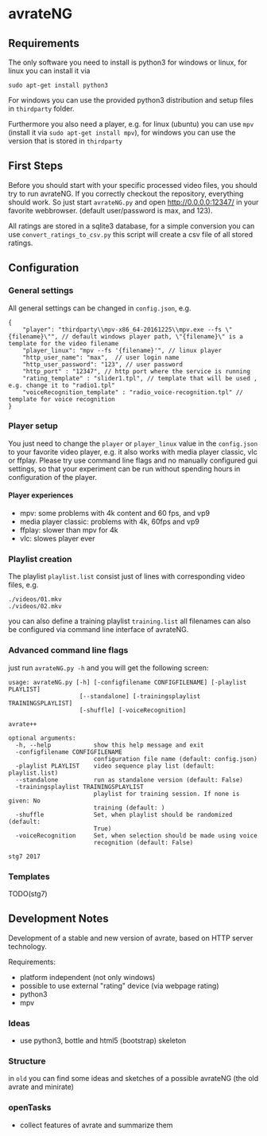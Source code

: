 avrateNG
========

Requirements
------------
The only software you need to install is python3 for windows or linux,
for linux you can install it via
```
sudo apt-get install python3
```

For windows you can use the provided python3 distribution and setup files in `thirdparty` folder.

Furthermore you also need a player, e.g. for linux (ubuntu) you can use `mpv` (install it via `sudo apt-get install mpv`), for windows you can use the version that is stored in `thirdparty`

First Steps
-----------
Before you should start with your specific processed video files, you should try to run avrateNG.
If you correctly checkout the repository, everything should work.
So just start `avrateNG.py` and open http://0.0.0.0:12347/ in your favorite webbrowser.
(default user/password is max, and 123).

All ratings are stored in a sqlite3 database, for a simple conversion you can use `convert_ratings_to_csv.py` this script will create a csv file of all stored ratings.




Configuration
-------------

### General settings
All general settings can be changed in `config.json`, e.g.
```
{
    "player": "thirdparty\\mpv-x86_64-20161225\\mpv.exe --fs \"{filename}\"", // default windows player path, \"{filename}\" is a template for the video filename
    "player_linux": "mpv --fs '{filename}'", // linux player
    "http_user_name": "max",  // user login name
    "http_user_password": "123", // user password
    "http_port" : "12347", // http port where the service is running
    "rating_template" : "slider1.tpl", // template that will be used , e.g. change it to "radio1.tpl"
    "voiceRecognition_template" : "radio_voice-recognition.tpl" // template for voice recognition
}

```

### Player setup

You just need to change the `player` or `player_linux` value in the `config.json`
to your favorite video player, e.g. it also works with media player classic, vlc or ffplay.
Please try use command line flags and no manually configured gui settings, so that your experiment can be run without spending hours in configuration of the player.

#### Player experiences

* mpv: some problems with 4k content and 60 fps, and vp9
* media player classic: problems with 4k, 60fps and vp9
* ffplay: slower than mpv for 4k
* vlc: slowes player ever

### Playlist creation

The playlist `playlist.list` consist just of lines with corresponding video files, e.g.
```
./videos/01.mkv
./videos/02.mkv
```
you can also define a training playlist `training.list` all filenames can also be configured via command line interface of avrateNG.

### Advanced command line flags
just run `avrateNG.py -h` and you will get the following screen:
```
usage: avrateNG.py [-h] [-configfilename CONFIGFILENAME] [-playlist PLAYLIST]
                    [--standalone] [-trainingsplaylist TRAININGSPLAYLIST]
                    [-shuffle] [-voiceRecognition]

avrate++

optional arguments:
  -h, --help            show this help message and exit
  -configfilename CONFIGFILENAME
                        configuration file name (default: config.json)
  -playlist PLAYLIST    video sequence play list (default: playlist.list)
  --standalone          run as standalone version (default: False)
  -trainingsplaylist TRAININGSPLAYLIST
                        playlist for training session. If none is given: No
                        training (default: )
  -shuffle              Set, when playlist should be randomized (default:
                        True)
  -voiceRecognition     Set, when selection should be made using voice
                        recognition (default: False)

stg7 2017
```


### Templates

TODO(stg7)

Development Notes
-----------------

Development of a stable and new version of avrate, based on HTTP server technology.

Requirements:

* platform independent (not only windows)
* possible to use external "rating" device (via webpage rating)
* python3
* mpv

### Ideas

* use python3, bottle and html5 (bootstrap) skeleton


### Structure
in `old` you can find some ideas and sketches of a possible avrateNG (the old avrate and minirate)


### openTasks

* collect features of avrate and summarize them